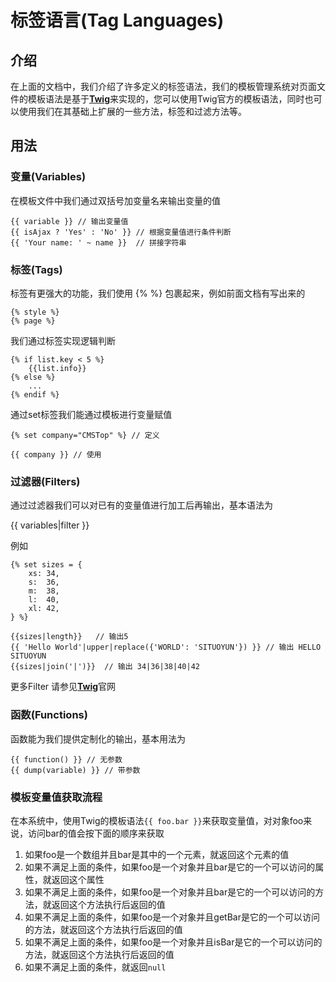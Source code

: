 # 标签语言\(Tag Languages\)

## 介绍

在上面的文档中，我们介绍了许多定义的标签语法，我们的模板管理系统对页面文件的模板语法是基于[**Twig**](https://twig.symfony.com/doc/2.x/)来实现的，您可以使用Twig官方的模板语法，同时也可以使用我们在其基础上扩展的一些方法，标签和过滤方法等。

## 用法

### 变量\(Variables\)

在模板文件中我们通过双括号加变量名来输出变量的值

```text
{{ variable }} // 输出变量值
{{ isAjax ? 'Yes' : 'No' }} // 根据变量值进行条件判断
{{ 'Your name: ' ~ name }}  // 拼接字符串
```

### 标签\(Tags\)

标签有更强大的功能，我们使用 {%  %} 包裹起来，例如前面文档有写出来的

```text
{% style %}
{% page %}
```

我们通过标签实现逻辑判断

```text
{% if list.key < 5 %}
    {{list.info}}
{% else %}
    ...
{% endif %}
```

通过set标签我们能通过模板进行变量赋值

```text
{% set company="CMSTop" %} // 定义

{{ company }} // 使用
```

### 过滤器\(Filters\)

通过过滤器我们可以对已有的变量值进行加工后再输出，基本语法为

{{ variables\|filter }}

例如

```markup
{% set sizes = {
    xs: 34,
    s:  36,
    m:  38,
    l:  40,
    xl: 42,
} %}

{{sizes|length}}   // 输出5
{{ 'Hello World'|upper|replace({'WORLD': 'SITUOYUN'}) }} // 输出 HELLO SITUOYUN 
{{sizes|join('|')}}  // 输出 34|36|38|40|42
```

更多Filter 请参见[**Twig**](https://twig.symfony.com/doc/2.x/)官网

### 函数\(Functions\)

函数能为我们提供定制化的输出，基本用法为

```text
{{ function() }} // 无参数
{{ dump(variable) }} // 带参数
```

### 模板变量值获取流程

在本系统中，使用Twig的模板语法`{{ foo.bar }}`来获取变量值，对对象foo来说，访问bar的值会按下面的顺序来获取

1. 如果foo是一个数组并且bar是其中的一个元素，就返回这个元素的值
2. 如果不满足上面的条件，如果foo是一个对象并且bar是它的一个可以访问的属性，就返回这个属性
3. 如果不满足上面的条件，如果foo是一个对象并且bar是它的一个可以访问的方法，就返回这个方法执行后返回的值
4. 如果不满足上面的条件，如果foo是一个对象并且getBar是它的一个可以访问的方法，就返回这个方法执行后返回的值
5. 如果不满足上面的条件，如果foo是一个对象并且isBar是它的一个可以访问的方法，就返回这个方法执行后返回的值
6. 如果不满足上面的条件，就返回`null`



